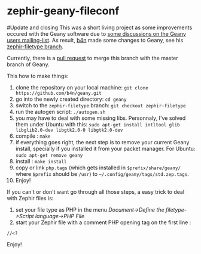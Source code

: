 zephir-geany-fileconf
=====================

#Update and closing
This was a short living project as some improvements occured with the Geany software due to [some discussions on the Geany users mailing-list](http://lists.geany.org/pipermail/users/2014-May/thread.html#9310).
As result, [b4n](https://github.com/b4n) made some changes to Geany, see his [zephir-filetype branch](https://github.com/b4n/geany/tree/zephir-filetype).

Currently, there is a [pull request](https://github.com/geany/geany/pull/270) to merge this branch with the master branch of Geany.

This how to make things:

1. clone the repository on your local machine: `git clone https://github.com/b4n/geany.git`
2. go into the newly created directory: `cd geany`
3. switch to the `zephir-filetype` branch: `git checkout zephir-filetype`
4. run the autogen script: `./autogen.sh`
5. you may have to deal with some missing libs. Personnaly, I've solved them under Ubuntu with this: `sudo apt-get install intltool glib libglib2.0-dev libgtk2.0-0 libgtk2.0-dev`
6. compile : `make`
7. if everything goes right, the next step is to remove your current Geany install, specially if you installed it from your packet manager. For Ubuntu: `sudo apt-get remove geany`
8. install : `make install`
9. copy or link `php.tags` (which gets installed in `$prefix/share/geany/` where `$prefix` should be `/usr`) to `~/.config/geany/tags/std.zep.tags`.
10. Enjoy!

If you can't or don't want go through all those steps, a easy trick to deal with Zephir files is:
1. set your file type as PHP in the menu _Document->Define the filetype->Script language->PHP File_
2. start your Zephir file with a comment PHP opening tag on the first line :
```
//<?
```
Enjoy!

